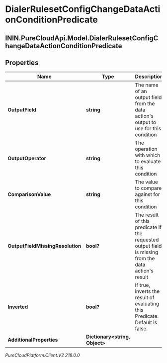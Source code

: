# DialerRulesetConfigChangeDataActionConditionPredicate

## ININ.PureCloudApi.Model.DialerRulesetConfigChangeDataActionConditionPredicate

## Properties

|Name | Type | Description | Notes|
|------------ | ------------- | ------------- | -------------|
| **OutputField** | **string** | The name of an output field from the data action&#39;s output to use for this condition | [optional] |
| **OutputOperator** | **string** | The operation with which to evaluate this condition | [optional] |
| **ComparisonValue** | **string** | The value to compare against for this condition | [optional] |
| **OutputFieldMissingResolution** | **bool?** | The result of this predicate if the requested output field is missing from the data action&#39;s result | [optional] |
| **Inverted** | **bool?** | If true, inverts the result of evaluating this Predicate. Default is false. | [optional] |
| **AdditionalProperties** | **Dictionary&lt;string, Object&gt;** |  | [optional] |



_PureCloudPlatform.Client.V2 218.0.0_
